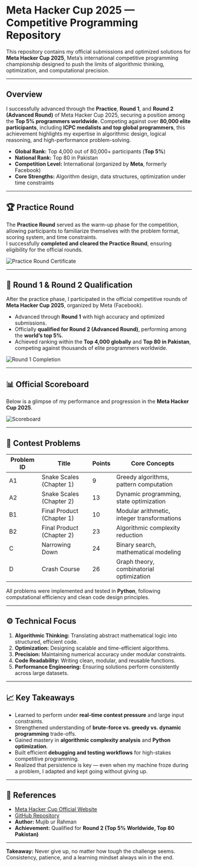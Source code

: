 # Meta Hacker Cup 2025 — Competitive Programming Repository  

This repository contains my official submissions and optimized solutions for **Meta Hacker Cup 2025**, Meta’s international competitive programming championship designed to push the limits of algorithmic thinking, optimization, and computational precision.  

---

## Overview  

I successfully advanced through the **Practice**, **Round 1**, and **Round 2 (Advanced Round)** of Meta Hacker Cup 2025, securing a position among the **Top 5% programmers worldwide**. Competing against over **80,000 elite participants**, including **ICPC medalists and top global programmers**, this achievement highlights my expertise in algorithmic design, logical reasoning, and high-performance problem-solving.  

- **Global Rank:** Top 4,000 out of 80,000+ participants (**Top 5%**)  
- **National Rank:** Top 80 in Pakistan  
- **Competition Level:** International (organized by **Meta**, formerly Facebook)  
- **Core Strengths:** Algorithm design, data structures, optimization under time constraints  

---

## 🏆 Practice Round  

The **Practice Round** served as the warm-up phase for the competition, allowing participants to familiarize themselves with the problem format, scoring system, and time constraints.  
I successfully **completed and cleared the Practice Round**, ensuring eligibility for the official rounds.  

![Practice Round Certificate](meta-hacker-cup.png)  

---

## 🚀 Round 1 & Round 2 Qualification  

After the practice phase, I participated in the official competitive rounds of **Meta Hacker Cup 2025**, organized by Meta (Facebook).  

- Advanced through **Round 1** with high accuracy and optimized submissions.  
- Officially **qualified for Round 2 (Advanced Round)**, performing among the **world’s top 5%**.  
- Achieved ranking within the **Top 4,000 globally** and **Top 80 in Pakistan**, competing against thousands of elite programmers worldwide.  

![Round 1 Completion](round1_completion.png)  

---

## 📊 Official Scoreboard  

Below is a glimpse of my performance and progression in the **Meta Hacker Cup 2025**.  

![Scoreboard](scoreboard.png)  

---

## 🧩 Contest Problems  

| Problem ID | Title | Points | Core Concepts |
|-------------|--------|---------|----------------|
| A1 | Snake Scales (Chapter 1) | 9 | Greedy algorithms, pattern computation |
| A2 | Snake Scales (Chapter 2) | 13 | Dynamic programming, state optimization |
| B1 | Final Product (Chapter 1) | 10 | Modular arithmetic, integer transformations |
| B2 | Final Product (Chapter 2) | 23 | Algorithmic complexity reduction |
| C | Narrowing Down | 24 | Binary search, mathematical modeling |
| D | Crash Course | 26 | Graph theory, combinatorial optimization |

All problems were implemented and tested in **Python**, following computational efficiency and clean code design principles.  

---

## ⚙️ Technical Focus  

1. **Algorithmic Thinking:** Translating abstract mathematical logic into structured, efficient code.  
2. **Optimization:** Designing scalable and time-efficient algorithms.  
3. **Precision:** Maintaining numerical accuracy under modular constraints.  
4. **Code Readability:** Writing clean, modular, and reusable functions.  
5. **Performance Engineering:** Ensuring solutions perform consistently across large datasets.  

---

## 📈 Key Takeaways  

- Learned to perform under **real-time contest pressure** and large input constraints.  
- Strengthened understanding of **brute-force vs. greedy vs. dynamic programming** trade-offs.  
- Gained mastery in **algorithmic complexity analysis** and **Python optimization**.  
- Built efficient **debugging and testing workflows** for high-stakes competitive programming.  
- Realized that persistence is key — even when my machine froze during a problem, I adapted and kept going without giving up.  

---

## 🔗 References  

- [Meta Hacker Cup Official Website](https://www.metacup.com)  
- [GitHub Repository](https://github.com/MujiburRahman1/Meta_Hacker_Cup_2025)  
- **Author:** Mujib ur Rahman
- **Achievement:** Qualified for **Round 2 (Top 5% Worldwide, Top 80 Pakistan)**  

---

**Takeaway:** Never give up, no matter how tough the challenge seems. Consistency, patience, and a learning mindset always win in the end.
